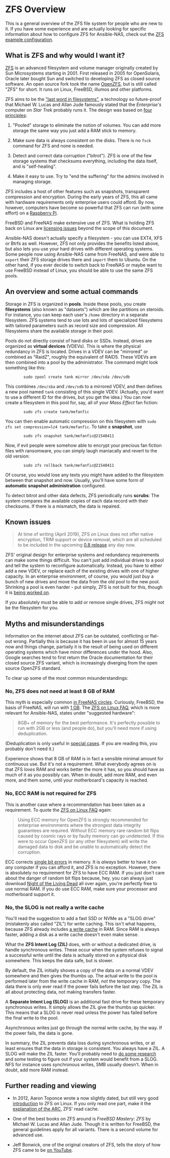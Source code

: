# ZFS Overview

This is a general overview of the ZFS file system for people who are new to it. If you
have some experience and are actually looking for specific information about how to
configure ZFS for Ansible-NAS, check out the
[ZFS example configuration](zfs_configuration.md).

## What is ZFS and why would I want it?

[ZFS](https://en.wikipedia.org/wiki/ZFS) is an advanced filesystem and volume manager
originally created by Sun Microsystems starting in 2001. First released in 2005 for
OpenSolaris, Oracle later bought Sun and switched to developing ZFS as closed source
software. An open source fork took the name
[OpenZFS](http://www.open-zfs.org/wiki/Main_Page), but is still called "ZFS" for short.
It runs on Linux, FreeBSD, illumos and other platforms.

ZFS aims to be the
["last word in filesystems"](https://blogs.oracle.com/bonwick/zfs:-the-last-word-in-filesystems),
a technology so future-proof that Michael W. Lucas and Allan Jude famously stated that
the _Enterprise's_ computer on _Star Trek_ probably runs it. The design was based on
[four principles](https://www.youtube.com/watch?v=MsY-BafQgj4):

1. "Pooled" storage to eliminate the notion of volumes. You can add more storage the
   same way you just add a RAM stick to memory.

1. Make sure data is always consistent on the disks. There is no `fsck` command for ZFS
   and none is needed.

1. Detect and correct data corruption ("bitrot"). ZFS is one of the few storage systems
   that checksums everything, including the data itself, and is "self-healing".

1. Make it easy to use. Try to "end the suffering" for the admins involved in managing
   storage.

ZFS includes a host of other features such as snapshots, transparent compression and
encryption. During the early years of ZFS, this all came with hardware requirements only
enterprise users could afford. By now, however, computers have become so powerful that
ZFS can run (with some effort) on a
[Raspberry Pi](https://gist.github.com/mohakshah/b203d33a235307c40065bdc43e287547).

FreeBSD and FreeNAS make extensive use of ZFS. What is holding ZFS back on Linux are
[licensing issues](https://en.wikipedia.org/wiki/OpenZFS#History) beyond the scope of
this document.

Ansible-NAS doesn't actually specify a filesystem - you can use EXT4, XFS or Btrfs as
well. However, ZFS not only provides the benefits listed above, but also lets you use
your hard drives with different operating systems. Some people now using Ansible-NAS
came from FreeNAS, and were able to `export` their ZFS storage drives there and `import`
them to Ubuntu. On the other hand, if you ever decide to switch back to FreeNAS or maybe
want to use FreeBSD instead of Linux, you should be able to use the same ZFS pools.

## An overview and some actual commands

Storage in ZFS is organized in **pools**. Inside these pools, you create **filesystems**
(also known as "datasets") which are like partitions on steroids. For instance, you can
keep each user's `/home` directory in a separate filesystem. ZFS systems tend to use
lots and lots of specialized filesystems with tailored parameters such as record size
and compression. All filesystems share the available storage in their pool.

Pools do not directly consist of hard disks or SSDs. Instead, drives are organized as
**virtual devices** (VDEVs). This is where the physical redundancy in ZFS is located.
Drives in a VDEV can be "mirrored" or combined as "RaidZ", roughly the equivalent of
RAID5. These VDEVs are then combined into a pool by the administrator. The command might
look something like this:

```
        sudo zpool create tank mirror /dev/sda /dev/sdb
```

This combines `/dev/sba` and `/dev/sdb` to a mirrored VDEV, and then defines a new pool
named `tank` consisting of this single VDEV. (Actually, you'd want to use a different ID
for the drives, but you get the idea.) You can now create a filesystem in this pool for,
say, all of your _Mass Effect_ fan fiction:

```
        sudo zfs create tank/mefanfic
```

You can then enable automatic compression on this filesystem with
`sudo zfs set compression=lz4 tank/mefanfic`. To take a **snapshot**, use

```
        sudo zfs snapshot tank/mefanfic@21540411
```

Now, if evil people were somehow able to encrypt your precious fan fiction files with
ransomware, you can simply laugh maniacally and revert to the old version:

```
        sudo zfs rollback tank/mefanfic@21540411
```

Of course, you would lose any texts you might have added to the filesystem between that
snapshot and now. Usually, you'll have some form of **automatic snapshot
administration** configured.

To detect bitrot and other data defects, ZFS periodically runs **scrubs**: The system
compares the available copies of each data record with their checksums. If there is a
mismatch, the data is repaired.

## Known issues

> At time of writing (April 2019), ZFS on Linux does not offer native encryption, TRIM
> support or device removal, which are all scheduled to be included in the upcoming
> [0.8 release](https://www.phoronix.com/scan.php?page=news_item&px=ZFS-On-Linux-0.8-RC1-Released)
> any day now.

ZFS' original design for enterprise systems and redundancy requirements can make some
things difficult. You can't just add individual drives to a pool and tell the system to
reconfigure automatically. Instead, you have to either add a new VDEV, or replace each
of the existing drives with one of higher capacity. In an enterprise environment, of
course, you would just _buy_ a bunch of new drives and move the data from the old pool
to the new pool. Shrinking a pool is even harder - put simply, ZFS is not built for
this, though it is
[being worked on](https://www.delphix.com/blog/delphix-engineering/openzfs-device-removal).

If you absolutely must be able to add or remove single drives, ZFS might not be the
filesystem for you.

## Myths and misunderstandings

Information on the internet about ZFS can be outdated, conflicting or flat-out wrong.
Partially this is because it has been in use for almost 15 years now and things change,
partially it is the result of being used on different operating systems which have minor
differences under the hood. Also, Google searches tend to first return the Oracle
documentation for their closed source ZFS variant, which is increasingly diverging from
the open source OpenZFS standard.

To clear up some of the most common misunderstandings:

### No, ZFS does not need at least 8 GB of RAM

This myth is especially common
[in FreeNAS circles](https://www.ixsystems.com/community/threads/does-freenas-really-need-8gb-of-ram.38685/).
Curiously, FreeBSD, the basis of FreeNAS, will run with
[1 GB](https://wiki.freebsd.org/ZFSTuningGuide). The
[ZFS on Linux FAQ](https://github.com/zfsonlinux/zfs/wiki/FAQ#hardware-requirements),
which is more relevant for Ansible-NAS, states under "suggested hardware":

> 8GB+ of memory for the best performance. It's perfectly possible to run with 2GB or
> less (and people do), but you'll need more if using deduplication.

(Deduplication is only useful in
[special cases](http://open-zfs.org/wiki/Performance_tuning#Deduplication). If you are
reading this, you probably don't need it.)

Experience shows that 8 GB of RAM is in fact a sensible minimal amount for continuous
use. But it's not a requirement. What everybody agrees on is that ZFS _loves_ RAM and
works better the more it has, so you should have as much of it as you possibly can. When
in doubt, add more RAM, and even more, and them some, until your motherboard's capacity
is reached.

### No, ECC RAM is not required for ZFS

This is another case where a recommendation has been taken as a requirement. To quote
the
[ZFS on Linux FAQ](https://github.com/zfsonlinux/zfs/wiki/FAQ#do-i-have-to-use-ecc-memory-for-zfs)
again:

> Using ECC memory for OpenZFS is strongly recommended for enterprise environments where
> the strongest data integrity guarantees are required. Without ECC memory rare random
> bit flips caused by cosmic rays or by faulty memory can go undetected. If this were to
> occur OpenZFS (or any other filesystem) will write the damaged data to disk and be
> unable to automatically detect the corruption.

ECC corrects [single bit errors](https://en.wikipedia.org/wiki/ECC_memory) in memory. It
is _always_ better to have it on _any_ computer if you can afford it, and ZFS is no
exception. However, there is absolutely no requirement for ZFS to have ECC RAM. If you
just don't care about the danger of random bit flips because, hey, you can always just
download
[Night of the Living Dead](https://archive.org/details/night_of_the_living_dead) all
over again, you're perfectly free to use normal RAM. If you do use ECC RAM, make sure
your processor and motherboard support it.

### No, the SLOG is not really a write cache

You'll read the suggestion to add a fast SSD or NVMe as a "SLOG drive" (mistakenly also
called "ZIL") for write caching. This isn't what happens, because ZFS already includes
[a write cache](https://linuxhint.com/configuring-zfs-cache/) in RAM. Since RAM is
always faster, adding a disk as a write cache doesn't even make sense.

What the **ZFS Intent Log (ZIL)** does, with or without a dedicated drive, is handle
synchronous writes. These occur when the system refuses to signal a successful write
until the data is actually stored on a physical disk somewhere. This keeps the data
safe, but is slower.

By default, the ZIL initially shoves a copy of the data on a normal VDEV somewhere and
then gives the thumbs up. The actual write to the pool is performed later from the write
cache in RAM, _not_ the temporary copy. The data there is only ever read if the power
fails before the last step. The ZIL is all about protecting data, not making transfers
faster.

A **Separate Intent Log (SLOG)** is an additional fast drive for these temporary
synchronous writes. It simply allows the ZIL give the thumbs up quicker. This means that
a SLOG is never read unless the power has failed before the final write to the pool.

Asynchronous writes just go through the normal write cache, by the way. If the power
fails, the data is gone.

In summary, the ZIL prevents data loss during synchronous writes, or at least ensures
that the data in storage is consistent. You always have a ZIL. A SLOG will make the ZIL
faster. You'll probably need to
[do some research](https://www.ixsystems.com/blog/o-slog-not-slog-best-configure-zfs-intent-log/)
and some testing to figure out if your system would benefit from a SLOG. NFS for
instance uses synchronous writes, SMB usually doesn't. When in doubt, add more RAM
instead.

## Further reading and viewing

-   In 2012, Aaron Toponce wrote a now slightly dated, but still very good
    [introduction](https://pthree.org/2012/04/17/install-zfs-on-debian-gnulinux/) to ZFS
    on Linux. If you only read one part, make it the
    [explanation of the ARC](https://pthree.org/2012/12/07/zfs-administration-part-iv-the-adjustable-replacement-cache/),
    ZFS' read cache.

-   One of the best books on ZFS around is _FreeBSD Mastery: ZFS_ by Michael W. Lucas
    and Allan Jude. Though it is written for FreeBSD, the general guidelines apply for
    all variants. There is a second volume for advanced use.

-   Jeff Bonwick, one of the original creators of ZFS, tells the story of how ZFS came
    to be [on YouTube](https://www.youtube.com/watch?v=dcV2PaMTAJ4).
